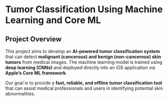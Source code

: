 # Tumor Classification Using Machine Learning and Core ML

## Project Overview
This project aims to develop an **AI-powered tumor classification system** that can detect **malignant (cancerous) and benign (non-cancerous) skin tumors** from medical images. The machine learning model is trained using **deep learning (CNNs)** and deployed directly into an iOS application via **Apple’s Core ML framework**.

Our goal is to provide a **fast, reliable, and offline tumor classification tool** that can assist medical professionals and users in identifying potential skin abnormalities.